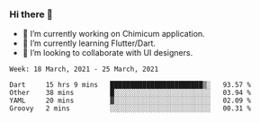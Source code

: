 ### Hi there 👋

<!--
**devcat37/devcat37** is a ✨ _special_ ✨ repository because its `README.md` (this file) appears on your GitHub profile.-->


- 🔭 I’m currently working on Chimicum application.
- 🌱 I’m currently learning Flutter/Dart.
- 👯 I’m looking to collaborate with UI designers.
<!-- - 🤔 I’m looking for help with ... -->

<!--START_SECTION:waka-->
```text
Week: 18 March, 2021 - 25 March, 2021

Dart     15 hrs 9 mins   ███████████████████████▒░   93.57 % 
Other    38 mins         █░░░░░░░░░░░░░░░░░░░░░░░░   03.94 % 
YAML     20 mins         ▓░░░░░░░░░░░░░░░░░░░░░░░░   02.09 % 
Groovy   2 mins          ░░░░░░░░░░░░░░░░░░░░░░░░░   00.31 % 
```
<!--END_SECTION:waka-->
